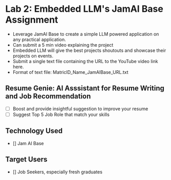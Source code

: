 # Lab 2: Embedded LLM's JamAI Base Assignment
- Leverage JamAI Base to create a simple LLM powered application on any practical application. 
- Can submit a 5 min video explaining the project
- Embedded LLM will give the best projects shoutouts and showcase their projects on events.
- Submit a single text file containing the URL to the YouTube video link here.
- Format of text file: MatricID_Name_JamAIBase_URL.txt

## Resume Genie: AI Asssistant for Resume Writing and Job Recommendation
- [ ] Boost and provide insightful suggestion to improve your resume
- [ ] Suggest Top 5 Job Role that match your skills

## Technology Used
- [] Jam AI Base


## Target Users
- [] Job Seekers, especially fresh graduates

